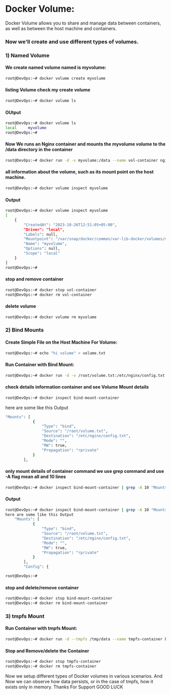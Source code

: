 # Docker Volume:
Docker Volume allows you to share and manage data between containers, as well as between the host machine and containers. 

### Now we'll create and use different types of volumes.

### 1) Named Volume

#### We create named volume named is myvolume:
```sh
root@DevOps:~# docker volume create myvolume
```

#### listing Volume check my create volume
```sh
root@DevOps:~# docker volume ls
```

#### OUtput
```sh
root@DevOps:~# docker volume ls
local     myvolume
root@DevOps:~#
```

#### Now We runs an Nginx container and mounts the myvolume volume to the /data directory in the container
```sh
root@DevOps:~# docker run -d -v myvolume:/data --name vol-container nginx
```

#### all information about the volume, such as its mount point on the host machine.
```sh
root@DevOps:~# docker volume inspect myvolume
```
#### Output
```sh
root@DevOps:~# docker volume inspect myvolume
[
    {
        "CreatedAt": "2023-10-26T12:51:05+05:00",
        "Driver": "local",
        "Labels": null,
        "Mountpoint": "/var/snap/docker/common/var-lib-docker/volumes/myvolume/_data",
        "Name": "myvolume",
        "Options": null,
        "Scope": "local"
    }
]
root@DevOps:~# 
```

#### stop and remove container
```sh
root@DevOps:~# docker stop vol-container
root@DevOps:~# docker rm vol-container
```
#### delete volume
```sh
root@DevOps:~# docker volume rm myvolume
```

### 2) Bind Mounts

#### Create Simple File on the Host Machine For Volume:
```sh
root@DevOps:~# echo "hi volume" > volume.txt
```

#### Run Container with Bind Mount:
```sh
root@DevOps:~# docker run -d -v /root/volume.txt:/etc/nginx/config.txt --name bind-mount-container nginx
```

#### check details information container and see Volume Mount details 
```sh
root@DevOps:~# docker inspect bind-mount-container
```
here are some like this Output
```sh
"Mounts": [
            {
                "Type": "bind",
                "Source": "/root/volume.txt",
                "Destination": "/etc/nginx/config.txt",
                "Mode": "",
                "RW": true,
                "Propagation": "rprivate"
            }
        ],

```

#### only mount details of container command we use grep command and use -A flag mean all and 10 lines
```sh
root@DevOps:~# docker inspect bind-mount-container | grep -A 10 "Mounts" 
```
#### Output
```sh
root@DevOps:~# docker inspect bind-mount-container | grep -A 10 "Mounts" 
here are some like this Output
    "Mounts": [
            {
                "Type": "bind",
                "Source": "/root/volume.txt",
                "Destination": "/etc/nginx/config.txt",
                "Mode": "",
                "RW": true,
                "Propagation": "rprivate"
            }
        ],
        "Config": {

root@DevOps:~# 
```

#### stop and delete/remove container
```sh
root@DevOps:~# docker stop bind-mount-container
root@DevOps:~# docker rm bind-mount-container
```

### 3) tmpfs Mount

#### Run Container with tmpfs Mount:
```sh
root@DevOps:~# docker run -d --tmpfs /tmp/data --name tmpfs-container busybox
```
#### Stop and Remove/delete the Container
```sh
root@DevOps:~# docker stop tmpfs-container
root@DevOps:~# docker rm tmpfs-container
```

Now we setup different types of Docker volumes in various scenarios. 
And Now we can observe how data persists, or in the case of tmpfs, how it exists only in memory.
Thanks For Support 
GOOD LUCK 
